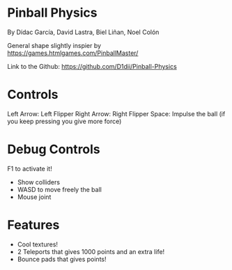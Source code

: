 # Pinball Physics

By Dídac García, David Lastra, Biel Liñan, Noel Colón

General shape slightly inspier by https://games.htmlgames.com/PinballMaster/
 
Link to the Github: https://github.com/D1dii/Pinball-Physics

# Controls

Left Arrow: Left Flipper
Right Arrow: Right Flipper
Space: Impulse the ball (if you keep pressing you give more force)

# Debug Controls

F1 to activate it!

- Show colliders
- WASD to move freely the ball
- Mouse joint

# Features

- Cool textures!
- 2 Teleports that gives 1000 points and an extra life!
- Bounce pads that gives points!

